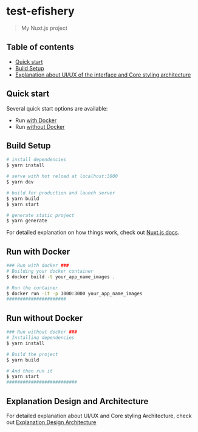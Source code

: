 # test-efishery

> My Nuxt.js project

## Table of contents

- [Quick start](#quick-start)
- [Build Setup](#status)
- [Explanation about UI/UX of the interface and Core styling architecture](#explanation-design-and-architecture)

## Quick start

Several quick start options are available:

- Run [with Docker](#run-with-docker)
- Run [without Docker](#run-without-docker)

## Build Setup

```bash
# install dependencies
$ yarn install

# serve with hot reload at localhost:3000
$ yarn dev

# build for production and launch server
$ yarn build
$ yarn start

# generate static project
$ yarn generate
```

For detailed explanation on how things work, check out [Nuxt.js docs](https://nuxtjs.org).

## Run with Docker

```bash
### Run with docker ###
# Building your docker container
$ docker build -t your_app_name_images .

# Run the container
$ docker run -it -p 3000:3000 your_app_name_images
######################
```

## Run without Docker

```bash
### Run without docker ###
# Installing dependencies
$ yarn install

# Build the project
$ yarn build

# And then run it
$ yarn start
##########################
```

## Explanation Design and Architecture

For detailed explanation about UI/UX and Core styling Architecture, check out [Explanation Design Architecture](https://github.com/muzanella11/test-efishery/tree/master/assets/scss)
